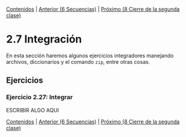 [Contenidos](../Contenidos.md) \| [Anterior (6 Secuencias)](06_Secuencias.md) \| [Próximo (8 Cierre de la segunda clase)](08_CierreClase.md)

# 2.7 Integración

En esta sección haremos algunos ejercicios integradores manejando archivos, diccionarios y el comando `zip`, entre otras cosas.

## Ejercicios

### Ejercicio 2.27: Integrar
ESCRIBIR ALGO AQUI



[Contenidos](../Contenidos.md) \| [Anterior (6 Secuencias)](06_Secuencias.md) \| [Próximo (8 Cierre de la segunda clase)](08_CierreClase.md)

